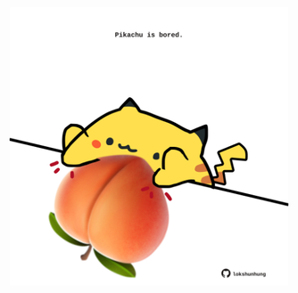 <!-- built at 09/01/2023, 22:01:06 UTC -->
<p align="center">
  <img width="500" height="500" src="./ReadmeImage.svg">
</p>
